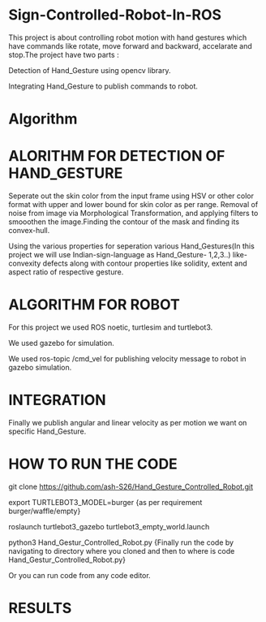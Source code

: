 # Sign-Controlled-Robot-In-ROS
This project is about controlling robot motion with hand gestures which have commands like rotate, move forward and backward, accelarate and stop.The project have two parts :

Detection of Hand_Gesture using opencv library.

Integrating Hand_Gesture to publish commands to robot.

# Algorithm
# ALORITHM FOR DETECTION OF HAND_GESTURE

Seperate out the skin color from the input frame using HSV or other color format with upper and lower bound for skin color as per range. Removal of noise from image via Morphological Transformation, and applying filters to smooothen the image.Finding the contour of the mask and finding its convex-hull.

Using the various properties for seperation various Hand_Gestures(In this project we will use Indian-sign-language as Hand_Gesture- 1,2,3..) like- convexity defects along with contour properties like solidity, extent and aspect ratio of respective gesture.

# ALGORITHM FOR ROBOT
For this project we used ROS noetic, turtlesim and turtlebot3.

We used gazebo for simulation.

We used ros-topic /cmd_vel for publishing velocity message to robot in gazebo simulation.

# INTEGRATION

Finally we publish angular and linear velocity as per motion we want on specific Hand_Gesture.

# HOW TO RUN THE CODE

git clone https://github.com/ash-S26/Hand_Gesture_Controlled_Robot.git

export TURTLEBOT3_MODEL=burger {as per requirement burger/waffle/empty}

roslaunch turtlebot3_gazebo turtlebot3_empty_world.launch

python3 Hand_Gestur_Controlled_Robot.py {Finally run the code by navigating to directory where you cloned and then to where is code Hand_Gestur_Controlled_Robot.py}

Or you can run code from any code editor.

# RESULTS

